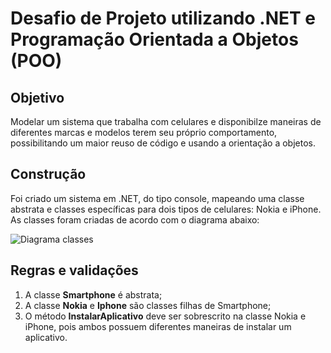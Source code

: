 # Desafio de Projeto utilizando .NET e Programação Orientada a Objetos (POO)

## Objetivo
Modelar um sistema que trabalha com celulares e disponibilze maneiras de diferentes marcas e modelos terem seu próprio comportamento, possibilitando um maior reuso de código e usando a orientação a objetos.

## Construção
Foi criado um sistema em .NET, do tipo console, mapeando uma classe abstrata e classes específicas para dois tipos de celulares: Nokia e iPhone. 
As classes foram criadas de acordo com o diagrama abaixo:

![Diagrama classes](Imagens/diagrama.png)

## Regras e validações
1. A classe **Smartphone** é abstrata;
2. A classe **Nokia** e **Iphone** são classes filhas de Smartphone;
3. O método **InstalarAplicativo** deve ser sobrescrito na classe Nokia e iPhone, pois ambos possuem diferentes maneiras de instalar um aplicativo.